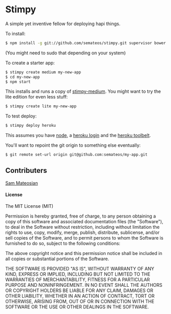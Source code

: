 Stimpy
======
A simple yet inventive fellow for deploying hapi things.

To install:
```bash
$ npm install -g git://github.com/semateos/stimpy.git supervisor bower gulp
```
(You might need to sudo that depending on your system)

To create a starter app:
```bash
$ stimpy create medium my-new-app
$ cd my-new-app
$ npm start
```

This installs and runs a copy of [stimpy-medium](https://github.com/semateos/stimpy-medium).  You might want to try the lite edition for even less stuff:
```bash
$ stimpy create lite my-new-app
```

To test deploy:
```bash
$ stimpy deploy heroku
```

This assumes you have [node](http://nodejs.org/), a [heroku login](https://signup.heroku.com/dc) and the [heroku toolbelt](https://devcenter.heroku.com/articles/getting-started-with-nodejs#set-up).

You'll want to repoint the git origin to something else eventually:
```bash
$ git remote set-url origin git@github.com:semateos/my-app.git
```

## Contributers

[Sam Mateosian](https://github.com/semateos)

#### License

The MIT License (MIT)

Permission is hereby granted, free of charge, to any person obtaining a copy of
this software and associated documentation files (the "Software"), to deal in
the Software without restriction, including without limitation the rights to
use, copy, modify, merge, publish, distribute, sublicense, and/or sell copies of
the Software, and to permit persons to whom the Software is furnished to do so,
subject to the following conditions:

The above copyright notice and this permission notice shall be included in all
copies or substantial portions of the Software.

THE SOFTWARE IS PROVIDED "AS IS", WITHOUT WARRANTY OF ANY KIND, EXPRESS OR
IMPLIED, INCLUDING BUT NOT LIMITED TO THE WARRANTIES OF MERCHANTABILITY, FITNESS
FOR A PARTICULAR PURPOSE AND NONINFRINGEMENT. IN NO EVENT SHALL THE AUTHORS OR
COPYRIGHT HOLDERS BE LIABLE FOR ANY CLAIM, DAMAGES OR OTHER LIABILITY, WHETHER
IN AN ACTION OF CONTRACT, TORT OR OTHERWISE, ARISING FROM, OUT OF OR IN
CONNECTION WITH THE SOFTWARE OR THE USE OR OTHER DEALINGS IN THE SOFTWARE.